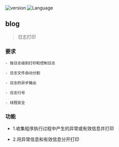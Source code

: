 ![version](https://img.shields.io/badge/version-v0.0.1-Green.svg)
![Language](https://img.shields.io/badge/language-Go-orange.svg)

## blog
> 日志打印

### 要求

```
- 按日志级别打印和控制日志

- 日志文件自动分割

- 日志的异步输出

- 日志行号

- 线程安全
```

### 功能

- 1.收集程序执行过程中产生的异常或有效信息并打印

- 2.将异常信息和有效信息分开打印

